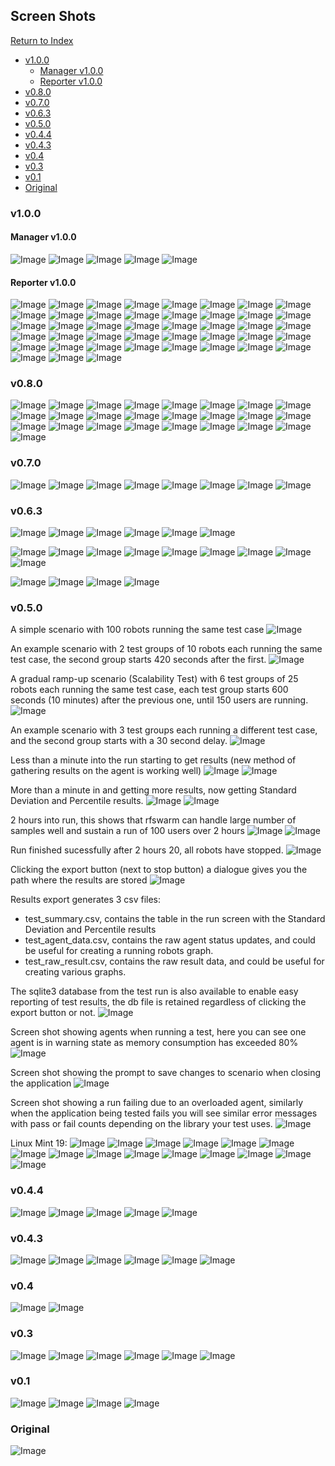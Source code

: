 ## Screen Shots
[Return to Index](README.md)

- [v1.0.0](#v100)
	- [Manager v1.0.0](#Manager-v100)
	- [Reporter v1.0.0](#Reporter-v100)
- [v0.8.0](#v080)
- [v0.7.0](#v070)
- [v0.6.3](#v063)
- [v0.5.0](#v050)
- [v0.4.4](#v044)
- [v0.4.3](#v043)
- [v0.4](#v04)
- [v0.3](#v03)
- [v0.1](#v01)
- [Original](#Original)

### v1.0.0
#### Manager v1.0.0
![Image](Images/MacOS_Run_v1.0.0_LanguageChecks.png)
![Image](Images/MacOS_Run_v1.0.0_Schedule_disabled.png)
![Image](Images/MacOS_Run_v1.0.0_Schedule_enabled.png)
![Image](Images/MacOS_Run_v1.0.0_Settings.png)
![Image](Images/MacOS_Run_v1.0.0_Settings_UploadLogs.png)

#### Reporter v1.0.0
![Image](Images/MacOS_Reporter_v1.0.0_Contents_Settings.png)
![Image](Images/MacOS_Reporter_v1.0.0_Contents_Settings_Level.png)
![Image](Images/MacOS_Reporter_v1.0.0_Contents_Settings_Mode.png)
![Image](Images/MacOS_Reporter_v1.0.0_DataGraph_Metric.png)
![Image](Images/MacOS_Reporter_v1.0.0_DataGraph_Metric_Primary.png)
![Image](Images/MacOS_Reporter_v1.0.0_DataGraph_Metric_Secondary.png)
![Image](Images/MacOS_Reporter_v1.0.0_DataGraph_Metric_Type.png)
![Image](Images/MacOS_Reporter_v1.0.0_DataGraph_Result.png)
![Image](Images/MacOS_Reporter_v1.0.0_DataGraph_Result_FilterResult.png)
![Image](Images/MacOS_Reporter_v1.0.0_DataGraph_Result_FilterType.png)
![Image](Images/MacOS_Reporter_v1.0.0_DataGraph_Result_Type.png)
![Image](Images/MacOS_Reporter_v1.0.0_DataGraph_SQL.png)
![Image](Images/MacOS_Reporter_v1.0.0_DataGraph_Settings.png)
![Image](Images/MacOS_Reporter_v1.0.0_DataGraph_Settings_Type.png)
![Image](Images/MacOS_Reporter_v1.0.0_DataTable_Metric.png)
![Image](Images/MacOS_Reporter_v1.0.0_DataTable_Metric_Primary.png)
![Image](Images/MacOS_Reporter_v1.0.0_DataTable_Metric_Secondary.png)
![Image](Images/MacOS_Reporter_v1.0.0_DataTable_Metric_Type.png)
![Image](Images/MacOS_Reporter_v1.0.0_DataTable_Result.png)
![Image](Images/MacOS_Reporter_v1.0.0_DataTable_ResultSummary.png)
![Image](Images/MacOS_Reporter_v1.0.0_DataTable_ResultSummary_FilterType.png)
![Image](Images/MacOS_Reporter_v1.0.0_DataTable_Result_FilterResult.png)
![Image](Images/MacOS_Reporter_v1.0.0_DataTable_Result_FilterType.png)
![Image](Images/MacOS_Reporter_v1.0.0_DataTable_Result_Type.png)
![Image](Images/MacOS_Reporter_v1.0.0_DataTable_SQL.png)
![Image](Images/MacOS_Reporter_v1.0.0_DataTable_Settings.png)
![Image](Images/MacOS_Reporter_v1.0.0_DataTable_Settings_Type.png)
![Image](Images/MacOS_Reporter_v1.0.0_Example_Report.png)
![Image](Images/MacOS_Reporter_v1.0.0_Heading_Settings.png)
![Image](Images/MacOS_Reporter_v1.0.0_NewSection.png)
![Image](Images/MacOS_Reporter_v1.0.0_NewSubSection.png)
![Image](Images/MacOS_Reporter_v1.0.0_Report_Preview.png)
![Image](Images/MacOS_Reporter_v1.0.0_Report_Settings.png)
![Image](Images/MacOS_Reporter_v1.0.0_SectionExpand.png)
![Image](Images/MacOS_Reporter_v1.0.0_SectionSelect.png)
![Image](Images/MacOS_Reporter_v1.0.0_SectionTypes.png)
![Image](Images/MacOS_Reporter_v1.0.0_SubSectionMoveDown.png)
![Image](Images/MacOS_Reporter_v1.0.0_SubSectionMoveUp.png)
![Image](Images/MacOS_Reporter_v1.0.0_SubSectionSelect1.png)
![Image](Images/MacOS_Reporter_v1.0.0_SubSectionSelect3.png)
![Image](Images/MacOS_Reporter_v1.0.0_Template_Preview.png)
![Image](Images/MacOS_Reporter_v1.0.0_Template_Settings.png)
![Image](Images/MacOS_Reporter_v1.0.0_TestSummary_Settings.png)

### v0.8.0

![Image](Images/MacOS_About_v0.8.0_About.png)
![Image](Images/MacOS_Agents_v0.8.0_Ready.png)
![Image](Images/MacOS_Agents_v0.8.0_Run.png)
![Image](Images/MacOS_Agents_v0.8.0_Running.png)
![Image](Images/MacOS_Agents_v0.8.0_Stopping.png)
![Image](Images/MacOS_Agents_v0.8.0_Warning.png)
![Image](Images/MacOS_Graphs_v0.8.0_Menu.png)
![Image](Images/MacOS_Graphs_v0.8.0_Menu_Examples.png)
![Image](Images/MacOS_Graphs_v0.8.0_New_Graph_Metric.png)
![Image](Images/MacOS_Graphs_v0.8.0_New_Graph_Result.png)
![Image](Images/MacOS_Graphs_v0.8.0_Agent_Load.png)
![Image](Images/MacOS_Graphs_v0.8.0_Running_Robots.png)
![Image](Images/MacOS_Graphs_v0.8.0_Response_Time.png)
![Image](Images/MacOS_Plan_v0.8.0_150u_25per10min.png)
![Image](Images/MacOS_Plan_v0.8.0_20u_delay_example.png)
![Image](Images/MacOS_Plan_v0.8.0_New.png)
![Image](Images/MacOS_Plan_v0.8.0_Test_Settings.png)
![Image](Images/MacOS_Plan_v0.8.0_Test_Settings_Filter_Rules.png)
![Image](Images/MacOS_Plan_v0.8.0_saved_opened.png)
![Image](Images/MacOS_Run_v0.8.0_2h.png)
![Image](Images/MacOS_Run_v0.8.0_Abort_Dialogue.png)
![Image](Images/MacOS_Run_v0.8.0_Aborted.png)
![Image](Images/MacOS_Run_v0.8.0_Bomb_Run.png)
![Image](Images/MacOS_Run_v0.8.0_Start_5s.png)
![Image](Images/MacOS_Run_v0.8.0_Start_60s.png)

### v0.7.0

![Image](Images/MacOS_Plan_v0.7.0_150u_25per10min.png)
![Image](Images/MacOS_Plan_v0.7.0_20u_delay_example.png)
![Image](Images/MacOS_Plan_v0.7.0_New.png)
![Image](Images/MacOS_Plan_v0.7.0_Test_Settings.png)
![Image](Images/MacOS_Plan_v0.7.0_Test_Settings_Filter_Rules.png)
![Image](Images/MacOS_Plan_v0.7.0_saved_opened.png)
![Image](Images/Ubuntu_Plan_v0.7.0_New.png)
![Image](Images/Windows10_Plan_v0.7.0_New.png)

### v0.6.3

![Image](Images/MacOS_Plan_New_v0.6.3.png)
![Image](Images/MacOS_Plan_saved_opened_v0.6.3.png)
![Image](Images/MacOS_Plan_v0.6.3_150u_25per10min.png)
![Image](Images/MacOS_Plan_v0.6.3_20u_delay_example.png)
![Image](Images/MacOS_Plan_v0.6.3_Test_Settings.png)
![Image](Images/MacOS_Plan_v0.6.3_Test_Settings_Filter_Rules.png)

![Image](Images/MacOS_Run_Start_v0.6.3_09s.png)
![Image](Images/MacOS_Run_Start_v0.6.3_1.37s.png)
![Image](Images/MacOS_Run_Start_v0.6.3_54s.png)
![Image](Images/MacOS_Run_v0.6.3_100u_2h.png)
![Image](Images/MacOS_Run_v0.6.3_Abort_Run_Dialogue.png)
![Image](Images/MacOS_Run_v0.6.3_Aborted.png)
![Image](Images/MacOS_Run_v0.6.3_Bomb_Run.png)
![Image](Images/MacOS_Run_v0.6.3_Finished.png)
![Image](Images/MacOS_Run_v0.6.3_Rampdown.png)

![Image](Images/MacOS_Agents_ready_v0.6.3.png)
![Image](Images/MacOS_Agents_running_v0.6.3.png)
![Image](Images/MacOS_Agents_running_warning_v0.6.3.png)
![Image](Images/MacOS_Agents_stopping_v0.6.3.png)


### v0.5.0

A simple scenario with 100 robots running the same test case
![Image](Images/Plan_v0.5.0_100u.png)

An example scenario with 2 test groups of 10 robots each running the same test case, the second group starts 420 seconds after the first.
![Image](Images/Plan_v0.5.0_20u_delay_example.png)

A gradual ramp-up scenario (Scalability Test) with 6 test groups of 25 robots each running the same test case, each test group starts 600 seconds (10 minutes) after the previous one, until 150 users are running.
![Image](Images/Plan_v0.5.0_150u_25per10min.png)

An example scenario with 3 test groups each running a different test case, and the second group starts with a 30 second delay.
![Image](Images/Plan_v0.5.0_3tests.png)

Less than a minute into the run starting to get results (new method of gathering results on the agent is working well)
![Image](Images/Run_Start_v0.5.0_39s.png)
![Image](Images/Run_Start_v0.5.0_54s.png)

More than a minute in and getting more results, now getting Standard Deviation and Percentile results.
![Image](Images/Run_Start_v0.5.0_77s.png)
![Image](Images/Run_v0.5.0_100u_6m.png)

2 hours into run, this shows that rfswarm can handle large number of samples well and sustain a run of 100 users over 2 hours
![Image](Images/Run_v0.5.0_98u_2h.png)
![Image](Images/Run_v0.5.0_100u_2h.png)

Run finished sucessfully after 2 hours 20, all robots have stopped.
![Image](Images/Run_Finished_v0.5.0_100u_2h.png)

Clicking the export button (next to stop button) a dialogue gives you the path where the results are stored
![Image](Images/Report_export_v0.5.0.png)

Results export generates 3 csv files:
- test_summary.csv, contains the table in the run screen with the Standard Deviation and Percentile results
- test_agent_data.csv, contains the raw agent status updates, and could be useful for creating a running robots graph.
- test_raw_result.csv, contains the raw result data, and could be useful for creating various graphs.

The sqlite3 database from the test run is also available to enable easy reporting of test results, the db file is retained regardless of clicking the export button or not.
![Image](Images/Results_v0.5.0_100u_2.5hr.png)

Screen shot showing agents when running a test, here you can see one agent is in warning state as memory consumption has exceeded 80%
![Image](Images/Agents_running_v0.5.0.png)

Screen shot showing the prompt to save changes to scenario when closing the application
![Image](Images/Save_prompt_v0.5.0.png)

Screen shot showing a run failing due to an overloaded agent, similarly when the application being tested fails you will see similar error messages with pass or fail counts depending on the library your test uses.
![Image](Images/Run_v0.5.0_crashing_users.png)

Linux Mint 19:
![Image](Images/Linux-v0.5.0_Agents_Ready.png)
![Image](Images/Linux-v0.5.0_Agents_Running.png)
![Image](Images/Linux-v0.5.0_Agents_Stopping.png)
![Image](Images/Linux-v0.5.0_Plan_150u_25per10min.png)
![Image](Images/Linux-v0.5.0_Plan_New.png)
![Image](Images/Linux-v0.5.0_Plan_Save_prompt.png)
![Image](Images/Linux-v0.5.0_Run_6min.png)
![Image](Images/Linux-v0.5.0_Run_Not_Enough_Robots.png)
![Image](Images/Linux-v0.5.0_Run_Report_prompt.png)
![Image](Images/Linux-v0.5.0_Run_Robots_Available.png)
![Image](Images/Linux-v0.5.0_Run_Start_10sec.png)
![Image](Images/Linux-v0.5.0_Run_Start_2min.png)
![Image](Images/Linux-v0.5.0_Run_Start_52sec.png)
![Image](Images/Linux-v0.5.0_Run_percnt_and_stddev.png)
![Image](Images/Linux-v0.5.0_Run_webdriver_fails.png)





### v0.4.4

![Image](Images/Plan_v0.4.4.png)
![Image](Images/Run_Start_v0.4.4.png)
![Image](Images/Run_v0.4.4.png)
![Image](Images/Run_v0.4.4_100u_25min.png)
![Image](Images/Agents_running_v0.4.4.png)

### v0.4.3

![Image](Images/Linux-Plan-v0.4.3.png)
![Image](Images/Linux-Run-v0.4.3-10u1hr.png)
![Image](Images/Linux-Run-v0.4.3-50u1hr.png)
![Image](Images/Linux-Agents-v0.4.3.png)
![Image](Images/Linux-Run-v0.4.3-Overloaded-Agent.png)
![Image](Images/Linux-Agents-v0.4.3-Overloaded-Agents.png)


### v0.4

![Image](Images/Run_v0.4.png "Run - Showing results being collected live")
![Image](Images/Run_Start_v0.4.png "Run - Just Started")

### v0.3

![Image](Images/Plan_unsaved_v0.3.png "Plan - New")
![Image](Images/Plan_saved_opened_v0.3.png "Plan - Planning a performance test")
![Image](Images/Run_v0.3.png "Run - Showing results being collected live")
![Image](Images/Run_Start_v0.3.png "Run - Just Started")
![Image](Images/Agents_ready_v0.3.png "Agents Ready")
![Image](Images/Agents_stopping_v0.3.png "Agents Stopping")

### v0.1

![Image](Images/Plan_v0.1.png "Plan - Planning a performance test")
![Image](Images/Run_v0.1.png "Run - Showing results being collected live")
![Image](Images/Agents_ready_v0.1.png "Agents Ready")
![Image](Images/Agents_running_v0.1.png "Agents Running")

### Original

![Image](Images/Run_Orig.png "Run - Showing results being collected live")
